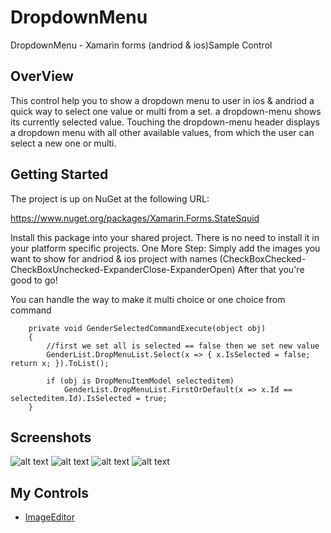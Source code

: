 # DropdownMenu
DropdownMenu - Xamarin forms (andriod & ios)Sample Control
## OverView
This control help you to show a dropdown menu to user in ios & andriod 
a quick way to select one value or multi from a set. a dropdown-menu shows its currently selected value. Touching the dropdown-menu header displays a dropdown menu with all other available values, from which the user can select a new one or multi.
## Getting Started
The project is up on NuGet at the following URL:

https://www.nuget.org/packages/Xamarin.Forms.StateSquid

Install this package into your shared project. There is no need to install it in your platform specific projects. 
One More Step:
Simply add the images you want to show for andriod & ios project with names 
(CheckBoxChecked-CheckBoxUnchecked-ExpanderClose-ExpanderOpen) After that you're good to go! 

You can handle the way to make it multi choice or one choice from command 

```
    private void GenderSelectedCommandExecute(object obj)
    {
        //first we set all is selected == false then we set new value
        GenderList.DropMenuList.Select(x => { x.IsSelected = false; return x; }).ToList();

        if (obj is DropMenuItemModel selecteditem)
            GenderList.DropMenuList.FirstOrDefault(x => x.Id == selecteditem.Id).IsSelected = true;
    }
 ```
## Screenshots
![alt text](https://github.com/osamaelhosany/DropdownMenu/blob/master/img/Screenshot_1.png)
![alt text](https://github.com/osamaelhosany/DropdownMenu/blob/master/img/Screenshot_2.png)
![alt text](https://github.com/osamaelhosany/DropdownMenu/blob/master/img/Screenshot_3.png)
![alt text](https://github.com/osamaelhosany/DropdownMenu/blob/master/img/Screenshot_4.png)

## My Controls
- [ImageEditor](https://github.com/osamaelhosany/ImageEditor-XamarinForms)
